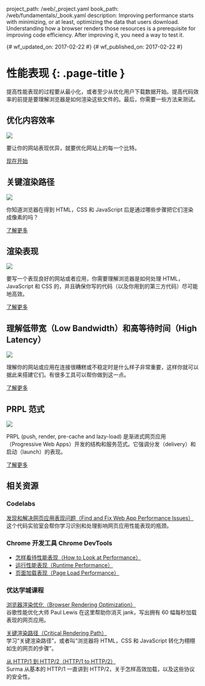 project_path: /web/_project.yaml
book_path: /web/fundamentals/_book.yaml
description: Improving performance starts with minimizing, or at least, optimizing the data that users download. Understanding how a browser renders those resources is a prerequisite for improving code efficiency. After improving it, you need a way to test it. 

{# wf_updated_on: 2017-02-22 #}
{# wf_published_on: 2017-02-22 #}

# 性能表现 {: .page-title }

提高性能表现的过程要从最小化，或者至少从优化用户下载数据开始。提高代码效率的前提是要理解浏览器是如何渲染这些文件的。最后，你需要一些方法来测试。

## 优化内容效率

<img src="images/oce.png" class="attempt-right" style="max-height: 200px;">

要让你的网站表现优异，就要优化网站上的每一个比特。

[现在开始](optimizing-content-efficiency/)

<div style="clear:both;"></div>

## 关键渲染路径

<img src="images/crp.png" class="attempt-right">

你知道浏览器在得到 HTML，CSS 和 JavaScript 后是通过哪些步骤把它们渲染成像素的吗？

[了解更多](critical-rendering-path/)

<div style="clear:both;"></div>

## 渲染表现

<img src="images/rend.png" class="attempt-right">

要写一个表现良好的网站或者应用，你需要理解浏览器是如何处理 HTML，JavaScript 和 CSS 的，并且确保你写的代码（以及你用到的第三方代码）尽可能地高效。

[了解更多](rendering/)

<div style="clear:both;"></div>

## 理解低带宽（Low Bandwidth）和高等待时间（High Latency）

<img src="images/low.png" class="attempt-right">

理解你的网站或应用在连接很糟糕或不稳定时是什么样子非常重要，这样你就可以据此来搭建它们。有很多工具可以帮你做到这一点。

[了解更多](poor-connectivity/)

<div style="clear:both;"></div>

## PRPL 范式

<img src="images/prpl.png" class="attempt-right">

PRPL (push, render, pre-cache and lazy-load) 是渐进式网页应用（Progressive Web Apps）开发的结构和服务范式。它强调分发（delivery）和启动（launch）的表现。

[了解更多](prpl-pattern/)

<div style="clear:both;"></div>


## 相关资源

### Codelabs

[发现和解决网页应用表现问题（Find and Fix Web App Performance Issues）](/web/fundamentals/getting-started/codelabs/web-perf/) <br>
这个代码实验室会帮你学习识别和处理影响网页应用性能表现的瓶颈。

### Chrome 开发工具 Chrome DevTools

* [怎样看待性能表现（How to Look at Performance）](/web/tools/chrome-devtools/evaluate-performance/timeline-tool)
* [运行性能表现（Runtime Performance）](/web/tools/chrome-devtools/rendering-tools/)
* [页面加载表现（Page Load Performance）](/web/tools/chrome-devtools/network-performance/resource-loading)


### 优达学城课程

[浏览器渲染优化（Browser Rendering Optimization）](https://udacity.com/ud860)<br>
谷歌性能优化大师 Paul Lewis 在这里帮助你消灭 jank，写出拥有 60 幅每秒加载表现的网页应用。

[关键渲染路径（Critical Rendering Path）](https://udacity.com/ud884)<br>
学习“关键渲染路径”，或者叫“浏览器将 HTML，CSS 和 JavaScript 转化为栩栩如生的网页的步骤”。

[从 HTTP/1 到 HTTP/2（HTTP/1 to HTTP/2）](https://udacity.com/ud897)<br>
Surma 从基本的 HTTP/1 一直讲到 HTTP/2，关于怎样高效加载，以及这些协议的安全性。 
<div style="clear:both;"></div>